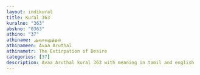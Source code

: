 ```yaml
---
layout: indikural
title: Kural 363
kuralno: "363"
abskno: "0363"
athino: "37"
athiname: அவாவறுத்தல்
athinameen: Avaa Aruthal
athinametr: The Extirpation of Desire
categories: [37]
description: Avaa Aruthal kural 363 with meaning in tamil and english 
---
```


